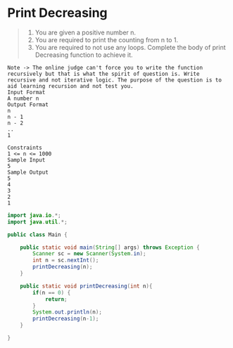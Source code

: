 # Print Decreasing

>1. You are given a positive number n. 
>2. You are required to print the counting from n to 1.
>3. You are required to not use any loops. Complete the body of print Decreasing function to achieve it.
```
Note -> The online judge can't force you to write the function recursively but that is what the spirit of question is. Write recursive and not iterative logic. The purpose of the question is to aid learning recursion and not test you.
Input Format
A number n
Output Format
n
n - 1
n - 2
.. 
1

Constraints
1 <= n <= 1000
Sample Input
5
Sample Output
5
4
3
2
1
```


```java
import java.io.*;
import java.util.*;

public class Main {

    public static void main(String[] args) throws Exception {
        Scanner sc = new Scanner(System.in);
        int n = sc.nextInt();
        printDecreasing(n);
    }

    public static void printDecreasing(int n){
        if(n == 0) {
            return;
        }
        System.out.println(n);
        printDecreasing(n-1);
    }

}
```